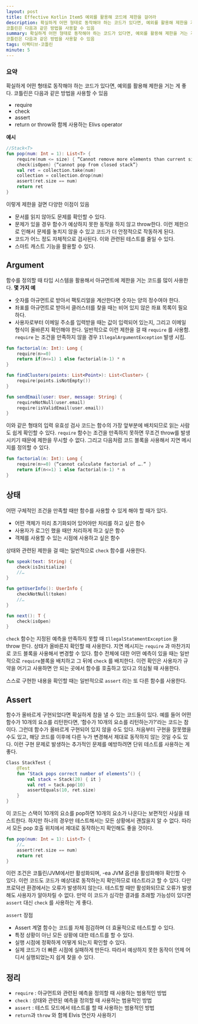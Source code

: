 ```yaml
---
layout: post
title: Effective Kotlin Item5 예외를 활용해 코드에 제한을 걸어라
description: 확실하게 어떤 형태로 동작해야 하는 코드가 있다면, 예외를 활용해 제한을 거는 게 좋다.
코틀린은 다음과 같은 방법을 사용할 수 있음
summary: 확실하게 어떤 형태로 동작해야 하는 코드가 있다면, 예외를 활용해 제한을 거는 게 좋다.
코틀린은 다음과 같은 방법을 사용할 수 있음
tags: 이펙티브-코틀린
minute: 5
---
```


### 요약

확실하게 어떤 형태로 동작해야 하는 코드가 있다면, 예외를 활용해 제한을 거는 게 좋다.
코틀린은 다음과 같은 방법을 사용할 수 있음

- require
- check
- assert
- return or throw와 함께 사용하는 Elivs operator

**예시**

```kotlin
//Stack<T>
fun pop(num: Int = 1): List<T> {
	require(num <= size) { “Cannot remove more elements than current size” }
	check(isOpen) {“cannot pop from closed stack”}
	val ret = collection.take(num)
	collection = collection.drop(num)
	assert(ret.size == num)
	return ret
}
```

이렇게 제한을 걸면 다양한 이점이 있음

- 문서를 읽지 않아도 문제를 확인할 수 있다.
- 문제가 있을 경우 함수가 예상하지 못한 동작을 하지 않고 throw한다. 이런 제한으로 인해서 문제를 놓치지 않을 수 있고 코드가 더 안정적으로 작동하게 된다.
- 코드가 어느 정도 자체적으로 검사된다. 이와 관련된 테스트를 줄일 수 있다.
- 스마트 캐스트 기능을 활용할 수 있다.

## Argument

함수를 정의할 때 타입 시스템을 활용해서 아규먼트에 제한을 거는 코드를 많이 사용한다.
**몇 가지 예**

- 숫자를 아규먼트로 받아서 팩토리얼을 계산한다면 숫자는 양의 정수여야 한다.
- 좌표를 아규먼트로 받아서 클러스터를 찾을 때는 비어 있지 않은 좌표 목록이 필요하다.
- 사용자로부터 이메일 주소를 입력받을 때는 값이 입력되어 있는지, 그리고 이메일 형식이 올바른지 확인해야 한다.
일반적으로 이런 제한을 걸 때 `require` 를 사용함. `require` 는 조건을 만족하지 않을 경우 `IllegalArgumentException` 발생 시킴.

```kotlin
fun factorial(n: Int): Long {
	require(n>=0)
	return if(n<=1) 1 else factorial(n-1) * n
}

fun findClusters(points: List<Point>): List<Cluster> {
	require(points.isNotEmpty())
}

fun sendEmail(user: User, message: String) {
	requireNotNull(user.email)
	require(isValidEmail(user.email))
}
```

이와 같은 형태의 입력 유효성 검사 코드는 함수의 가장 앞부분에 배치되므로 읽는 사람도 쉽게 확인할 수 있다.
`require` 함수는 조건을 만족하지 못하면 무조건 throw를 발생시키기 때문에 제한을 무시할 수 없다. 그리고 다음처럼 코드 블록을 사용해서 지연 메시지를 정의할 수 있다.

```kotlin
fun factorial(n: Int): Long {
	require(n>=0) {“cannot calculate factorial of ….“ }
	return if(n<=1) 1 else factorial(n-1) * n
}
```

## 상태

어떤 구체적인 조건을 만족할 때만 함수를 사용할 수 있게 해야 할 때가 있다.

- 어떤 객체가 미리 초기화되어 있어야만 처리를 하고 싶은 함수
- 사용자가 로그인 했을 때만 처리하게 하고 싶은 함수
- 객체를 사용할 수 있는 시점에 사용하고 싶은 함수

상태와 관련된 제한을 걸 때는 일반적으로 `check` 함수를 사용한다.

```kotlin
fun speak(text: String) {
	check(isInitialize)
	//…
}

fun getUserInfo(): UserInfo {
	checkNotNull(token)
	//…
}

fun next(): T {
	check(isOpen)
}
```

`check` 함수는 지정된 예측을 만족하지 못할 때 `IllegalStatementException` 을 throw 한다. 상태가 올바른지 확인할 때 사용한다. 지연 메시지는 `require` 과 마찬가지로 코드 블록을 사용해서 변경할 수 있다. 함수 전체에 대한 어떤 예측이 있을 때는 일반적으로 `require`블록을 배치하고 그 뒤에 `check` 를 배치한다.
이런 확인은 사용자가 규약을 어기고 사용하면 안 되는 곳에서 함수를 호출하고 있다고 의심될 때 사용한다.

스스로 구현한 내용을 확인할 때는 일반적으로 `assert` 라는 또 다른 함수를 사용한다.

## Assert

함수가 올바르게 구현되었다면 확실하게 참을 낼 수 있는 코드들이 있다. 예를 들어 어떤 함수가 10개의 요소를 리턴한다면, ‘함수가 10개의 요소를 리턴하는가?’라는 코드는 참이다. 그런데 함수가 올바르게 구현되어 있지 않을 수도 있다. 처음부터 구현을 잘못했을 수도 있고, 해당 코드를 이후에 다른 누가 변경해서 제대로 동작하지 않는 것일 수도 있다. 이런 구현 문제로 발생하는 추가적인 문제를 예방하려면 단위 테스트를 사용하는 게 좋다.

```kotlin
Class StackTest {
	@Test
	fun ‘Stack pops correct number of elements’() {
		val stack = Stack(20) { it }
		val ret = tack.pop(10)
		assertEquals(10, ret.size)
	}
}
```

이 코드는 스택이 10개의 요소를 pop하면 10개의 요소가 나온다는 보편적인 사실을 테스트한다.
하지만 하나의 경우만 테스트해서는 모든 상황에서 괜찮을지 알 수 없다. 따라서 모든 pop 호출 위치에서 제대로 동작하는지 확인해도 좋을 것이다.

```kotlin
fun pop(num: Int = 1): List<T> {
	//…
	assert(ret.size == num)
	return ret
}
```

이런 조건은 코틀린/JVM에서만 활성화되며, -ea JVM 옵션을 활성화해야 확인할 수 있다. 이런 코드도 코드가 예상대로 동작하는지 확인하므로 테스트라고 할 수 있다. 다만 프로덕션 환경에서는 오류가 발생하지 않는다. 테스트할 때만 활성화되므로 오류가 발생해도 사용자가 알아차릴 수 없다.
만약 이 코드가 심각한 결과를 초래할 가능성이 있다면 `assert` 대신 `check` 를 사용하는 게 좋다.

`assert` 장점

- Assert 계열 함수는 코드를 자체 점검하며 더 효율적으로 테스트할 수 있다.
- 특정 상황이 아닌 모든 상황에 대한 테스트를 할 수 있다.
- 실행 시점에 정확하게 어떻게 되는지 확인할 수 있다.
- 실제 코드가 더 빠른 시점에 실패하게 만든다. 따라서 예상하지 못한 동작이 언제 어디서 실행되었는지 쉽게 찾을 수 있다.

## 정리

- `require` : 아규먼트와 관련된 예측을 정의할 때 사용하는 범용적인 방법
- `check` : 상태와 관련된 예측을 정의할 때 사용하는 범용적인 방법
- `assert` : 테스트 모드에서 테스트를 할 때 사용하는 범용적인 방법
- `return`과 `throw` 와 함께 Elvis 연산자 사용하기
